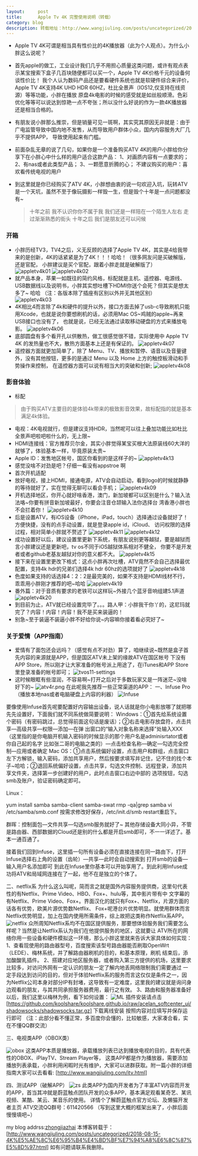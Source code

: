 ```yaml
---
layout:     post
title:      Apple Tv 4K 完整使用说明（转载）
category: blog
description: 转载地址：http://www.wangjiuling.com/posts/uncategorized/2018-08-15-4K%E5%AE%8C%E6%95%B4%E4%BD%BF%E7%94%A8%E6%8C%87%E5%8D%97.html
---
```



* Apple TV 4K可谓是相当具有性价比的4K播放器（此为个人观点）。为什么小胖这么说呢？
* 首先apple的做工，工业设计我们几乎不用担心质量这类问题，或许有观点表示某宝搜索下盒子几百块随便都可以买一个，Apple TV 4K价格千元的设备何谈性价比！
我个人认为数码产品还是要看硬件系统也就是软硬件综合来评价，Apple TV 4K支持4K UHD HDR 60HZ，杜比全景声（IOS12,仅支持在线资源）等等功能，小胖在播放
原盘4k电影的时候的感受就是如丝般顺滑。色彩优化等等可以说达到惊艳一点不夸张；所以没什么好说的作为一款4K播放器还是相当合格的。
* 有朋友说小胖那么推崇，但是销量可见一斑啊，其实究其原因无非就是：由于广电监管导致中国内地不发售，从而导致用户群体小众，国内内容服务大厂几乎不提供APP，
导致使用起来有门槛。
* 前面杂乱无章的说了几句，如果你是一个准备购买ATV 4K的用户小胖给你分享下在小胖心中什么样的用户适合这款产品：
1、对画质内容有一点要求的；
2、有nas或者此类型产品；
3、一颗愿意折腾的心；
不建议购买的用户：喜欢看传统电视的用户
* 到这里就是你已经购买了ATV 4K，小胖想由衷的说一句欢迎入坑，玩转ATV是一个天坑，虽然不至于像玩摄影一样毁一生，但是毁个十年是一点问题都没有~

   >十年之前
   我不认识你你不属于我
   我们还是一样陪在一个陌生人左右
   走过渐渐熟悉的街头
   十年之后
   我们是朋友还可以问候


### 开箱 
* 小胖历经TV3，TV4之后，义无反顾的选择了Apple TV 4K，其实是4给我带来的是创新，4K的话紧紧是为了4K！！！哈哈！（很多网友问是买破解版，还是官配，
小胖建议是买个官配，跟着小胖走就是破解版了）
![appletv4k01](images/blog/appletv4k01.jpeg)
![appletv4k02](images/blog/appletv4k02.jpeg)
* 就产品本身，苹果一如既往的简约风格，标配就是主机、遥控器、电源线、USB数据线以及说明书，小胖其实想吐槽下HDMI你送个会死？但其实是想太多了~ 哈哈
（注：各版本除了插座有区别以外并无其他区别）
![appletv4k03](images/blog/appletv4k03.jpg)
* 4K相比4而言除了4k和硬件的提升以外，接口方面去掉了usb-c导致刷机只能用Xcode，也就是说你要想刷机的话，必须用Mac OS~鸡贼的apple~再来USB接口也没有了，
也就是说，已经无法通过读取移动硬盘的方式来播放电影。
![appletv4k06](images/blog/appletv4k06.jpg)
* 底部圆盘有多个看开孔以供散热，做工很感觉很不错，实际使用中 Apple TV 4K 的发热量也不大，散热方面基本上还是有保证的。
![appletv4k07](images/blog/appletv4k07.jpg)
* 遥控器方面就更加简单了，除了 Menu、TV、播放和暂停、语音以及音量键外，没有其他按钮，更多的是通过 Menu 以及 Home 上方的触控板滑动和手势操作来控制，
在遥控器方面可以说有相当大的突破和创新;
![appletv4k08](images/blog/appletv4k08.jpg)
### 影音体验
* 标配
>由于购买ATV主要目的是体验4k带来的极致影音效果，故标配指的就是基本满足4k体验。
* 电视：4K电视就行，但是建议支持HDR，当然呢可以往上叠加功能比如杜比全景声吧啦吧啦什么的，无上限~
* HDMI连接线：官方推荐贝尔金，其实小胖觉得某宝买根大法原装线60大洋的就够了，体验基本一样，毕竟原装太贵~
* Apple ID：发售地区帐号，国区你看到的是这样子的~
![appletv4k13](images/blog/appletv4k13.jpg)
* 感觉没啥不对劲是吧？仔细一看没有appstroe 啊
* 首次开机适配
* 放好电视，接上HDMI，接通电源，ATV会自动启动，看到logo的时候就静静的等待就好了，实在觉得无聊可以看会手机；
![appletv4k09](images/blog/appletv4k09.jpg)
* 开机选择地区，你开心就好啥香港，澳门，新加坡都可以区别是什么？输入法法咯~你要有拼音新加坡最好，你要会注音仓颉输入法你选择台
湾香港小胖也不会拦着你！
![appletv4k10](images/blog/appletv4k10.jpg)
* 后是设置ATV，有iOS设备（iPhone，iPad，touch）选择通过设备就好了！方便快捷，没有的点手动设置，就是登录apple id，iCloud、
访问权限的选择过程，相对简单小胖就不赘述了
![appletv4k11](images/blog/appletv4k11.jpg)
![appletv4k12](images/blog/appletv4k12.jpg)
* 成功设置好以后，建议设置里更新下系统，有朋友说别更等越狱，要是越狱而言小胖建议还是更新吧，tv os不同于iOS越狱体系相对不健全，
你要不是开发者或者github老基友越狱对你的意义都不大。 
![appletv4k15](images/blog/appletv4k15.jpg)
* 接下来在设置里更改下格式：这点小胖再次吐槽，ATV竟然不会自己选择最优配置，支持4k hdr的兄弟们选择4k hdr 60hz的选项就好了
![appletv4k18](images/blog/appletv4k18.jpg)
* 色度如果支持的话选择4：2：2是最完美的，如果不支持是HDMI线材不行，乖乖用小胖刚才推荐的吧~哈哈 
![appletv4k19](images/blog/appletv4k19.jpg)
* 番外篇：对于音质有要求的老铁可以这样玩~外接几个蓝牙音响组建5.1声道 
![appletv4k20](images/blog/appletv4k20.jpg)
* 到目前为止，ATV就已经设置完毕了。。。路人甲：小胖我干你丫的，这尼玛就完了？内容！内容！内容！我不是买来装逼的！
* 别急~至于装逼不装逼小胖不好给你说~内容嘛你接着看必究好了~
### 关于爱情（APP指南）
* 爱情有了面包还会远吗？（感觉有点不对劲）算了，咱继续说~既然是盒子首先内容的来源就是APP，但是国区ATV未上架的缘故ATV在国区帐号
下没有APP Store，所以刚才让大家准备的帐号派上用途了，在iTunes和APP Store里登录准备的帐号即可； 
![tvos11-settings](images/blog/tvos11-settings.jpg)
* 这时候眼眶有些湿润，不容易啊~打开之后对于多数玩家又是一阵迷茫~没啥好下的~
![atv4r.png](images/blog/atv4r.png)
在此呢我先推荐一些正常渠道的APP：
一、Infuse Pro（播放本地nas或者电脑硬盘上内容的利器）
![Infuse](images/blog/Infuse.jpg)

要像使用Infuse首先呢要配置好内容输出设备，说人话就是你小电影放哪了就把哪先先设置好，下面我们就不同系统做简要说明：
Windows：①首先给系统设置个密码（有密码跳过，总觉得前面这句话是废话）；②右击电影存放盘符，点击共享—高级共享—权限—添加—在弹
出窗口的“输入对象名称来选择”处输入XXX（这里指的是你电脑开机输入密码的时候显示的那个用户名是adminisrtator或者你自己起的名字
比如张二哥的电脑之类的）—点击检查名称—确定—勾选完全控制—应用或者确定
Mac OS：①点击系统偏好设置，点击用户和群组，点击窗口左下方解锁，输入密码，添加共享用户，然后按要求填写并记住，记不住的找个本
子~哈哈；②退回系统偏好设置，点击共享，勾选文件控制、远程登录，添加共享文件夹，选择第一步创建好的用户，此时点击窗口右边中部的
选项按钮，勾选smb及账户，验证密码确定即可。

Linux：

yum install samba samba-client samba-swat
rmp -qa|grep samba
vi /etc/samba/smb.conf
按需求修改好保存，/etc/init.d/smb restart重启下。

群晖：控制面包—文件共享—勾选smb服务就好了~
其他存储设备大同小异，不管是路由器、西部数据的Cloud还是别的什么都是开启smb即可，不一一详述了。基本一通百通了。

接着我们回到Infuse，这里插一句所有设备必须在直接连接在同一路由下，打开Infuse选择右上角的设置（齿轮）—共享—此时会自动搜索到
打开smb的设备—输入用户名添加即可
到此在Infuse里你基本可以开始享用了。到此利用Infuse成功将ATV和局域网连接在了一起，他不在是独立的个体了。

二、netflix系
为什么这么叫呢，简而言之就是国外内容服务提供商，这里句代表性的有Netflix、Prime Video、HBO、Fox+、hulu等，其中影片带有中
文字幕的有Netflix、Prime Video、Fox+。界面汉化的就只有Fox+、Netflix，片源方面的话各有优势，欧美片源优势数Netflix、
Fox+呢港台片优势明显。就使用群体而言Netflix优势明显，加上在国内使用所需条件，综上故把这类称作Netflix系APP。
![netflix](images/blog/netflix.jpg)
众所周知Netflix系均不在国区提供服务，那要想体验服务我们需要怎么样呢？当然是让Netflix系认为我们在他提供服务的地区，这就要让
ATV所在的网络你用一些设备和硬件模拟这一环境，那么小胖这里就来告诉大家具体如何实现：
1、查看现使用的路由器型号，百度搜索该型号路由器能否刷取OpenWrt（LEDE）、梅林系统，并了解路由器刷机的目的，和基本原理，刷机
结束后，添加酸酸乳插件。
2、搭建对应地区服务器，或者购入第三方提供的机场，这里要求比较多，对访问外网有一定认识的朋友一定了解内地丢网络限制我们需要通过
一定手段达到访问的目的，但对于体验Netflix系的服务而言这仅仅是条件之一，因为Netflix公司本身对部分IP有封堵，这导致有一定难度，这里我的建议就是询问身边观看的朋友，与其共同承担服务器费用，最行之有效。
3、路由和服务器准备好以后，我们这里以梅林为例，看下如何设置：
![ML](images/blog/ML.png)
插件安装请点击[https://github.com/koolshare/koolshare.github.io/raw/acelan_softcenter_ui/shadowsocks/shadowsocks.tar.gz] 下载离线安装
按照内容对应填写并保存运行即可
（注：此部分看不懂正常，多百度你会懂的，比较敏感，大家凑合看，实在不懂QQ群交流）

三、电视类APP（OBOX类）

![obox](images/blog/obox.jpg)
这类APP本质是播放器，承载播放列表已达到播放电视的目的，具有代表性的OBOX、iPlayTV、Stream Player等，
这类APP都是作为播放器，需要添加播放列表承载，小胖利用闲暇时光有维护，大家可以进群获取。附一篇小胖的详细指南大家可以去看看:
[http://www.wangjiuling.com/itv.html]

四、测试APP（破解APP）
![zs](images/blog/zs.png)
此类APP为国内开发者为了丰富ATV内容而开发的APP，首当其冲就是蔚蓝触点团队开发的众多APP，基本满足观看某奇艺、某讯视频、某酷、某云、某音乐的使用。
详情个了解蔚蓝触点官方论坛、及懒猫开发者主页
ATV交流QQ群号：611420566
（写到这里大概的框架出来了，小胖后面慢慢填吧~）

my blog addrss:[zhongjiazhai](http://zhongjiazhai.github.io)
本博客转载于：[http://www.wangjiuling.com/posts/uncategorized/2018-08-15-4K%E5%AE%8C%E6%95%B4%E4%BD%BF%E7%94%A8%E6%8C%87%E5%8D%97.html]
如有问题请联系我删除。



